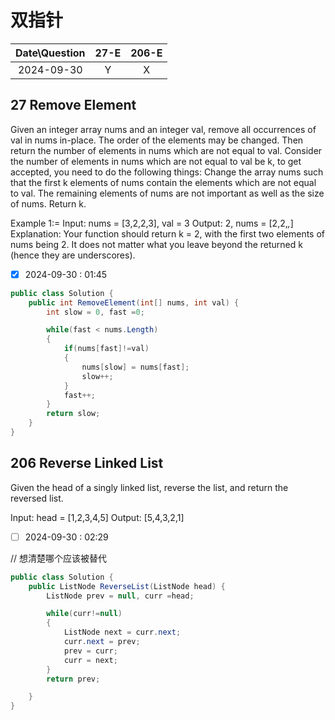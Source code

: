 # 双指针

|Date\Question|27-E|206-E|
|:----:|:----:|:----:|
|2024-09-30|Y|X|

## 27 Remove Element

Given an integer array nums and an integer val, remove all occurrences of val in nums in-place. The order of the elements may be changed. Then return the number of elements in nums which are not equal to val.
Consider the number of elements in nums which are not equal to val be k, to get accepted, you need to do the following things:
Change the array nums such that the first k elements of nums contain the elements which are not equal to val. The remaining elements of nums are not important as well as the size of nums.
Return k.

Example 1:=
Input: nums = [3,2,2,3], val = 3
Output: 2, nums = [2,2,_,_]
Explanation: Your function should return k = 2, with the first two elements of nums being 2.
It does not matter what you leave beyond the returned k (hence they are underscores).

- [X] 2024-09-30 : 01:45

```C#
public class Solution {
    public int RemoveElement(int[] nums, int val) {
        int slow = 0, fast =0;

        while(fast < nums.Length)
        {
            if(nums[fast]!=val) 
            {
                nums[slow] = nums[fast];
                slow++;
            }
            fast++;
        }
        return slow;
    }
}
```

## 206 Reverse Linked List

Given the head of a singly linked list, reverse the list, and return the reversed list.

Input: head = [1,2,3,4,5]
Output: [5,4,3,2,1]

- [ ] 2024-09-30 : 02:29

// 想清楚哪个应该被替代
```c#
public class Solution {
    public ListNode ReverseList(ListNode head) {
        ListNode prev = null, curr =head;

        while(curr!=null)
        {
            ListNode next = curr.next;
            curr.next = prev;
            prev = curr;
            curr = next;
        }
        return prev;

    }
}
```
